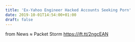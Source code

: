 ```yaml
---
title: 'Ex-Yahoo Engineer Hacked Accounts Seeking Porn'
date: 2019-10-01T14:54:00+01:00
draft: false
---
```


  
  
from News ≈ Packet Storm https://ift.tt/2ngcEAN